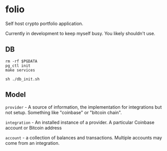 # folio
Self host crypto portfolio application.

Currently in development to keep myself busy. You likely shouldn't use.

## DB

```
rm -rf $PGDATA
pg_ctl init
make services
```

```
sh ./db_init.sh
```


## Model

`provider` - A source of information, the implementation for integrations but not setup. Something like "coinbase" or "bitcoin chain".

`integration` - An installed instance of a provider. A particular Coinbase account or Bitcoin address

`account` - a collection of balances and transactions. Multiple accounts may come from an integration.
